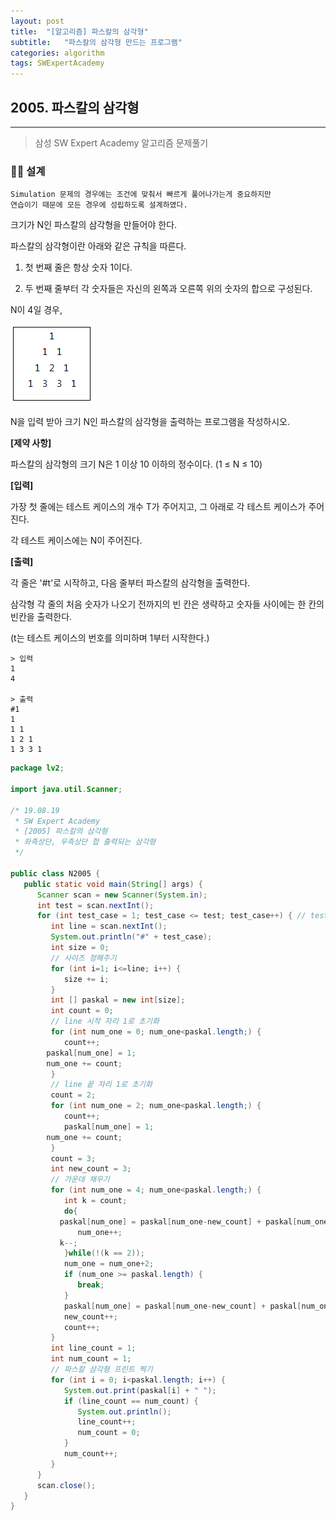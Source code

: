 ```yaml
---
layout: post
title:  "[알고리즘] 파스칼의 삼각형"
subtitle:   "파스칼의 삼각형 만드는 프로그램"
categories: algorithm
tags: SWExpertAcademy
---
```


## 2005. 파스칼의 삼각형
---
> 삼성 SW Expert Academy 알고리즘 문제풀기

### 👨‍💻 설계
```
Simulation 문제의 경우에는 조건에 맞춰서 빠르게 풀어나가는게 중요하지만
연습이기 때문에 모든 경우에 성립하도록 설계하였다.
```

크기가 N인 파스칼의 삼각형을 만들어야 한다.

파스칼의 삼각형이란 아래와 같은 규칙을 따른다.

1. 첫 번째 줄은 항상 숫자 1이다.

2. 두 번째 줄부터 각 숫자들은 자신의 왼쪽과 오른쪽 위의 숫자의 합으로 구성된다.

N이 4일 경우,
 
![img](../assets/img/algo/2005(1).png)

N을 입력 받아 크기 N인 파스칼의 삼각형을 출력하는 프로그램을 작성하시오.


**[제약 사항]**

파스칼의 삼각형의 크기 N은 1 이상 10 이하의 정수이다. (1 ≤ N ≤ 10)


**[입력]**

가장 첫 줄에는 테스트 케이스의 개수 T가 주어지고, 그 아래로 각 테스트 케이스가 주어진다.

각 테스트 케이스에는 N이 주어진다.


**[출력]**

각 줄은 '#t'로 시작하고, 다음 줄부터 파스칼의 삼각형을 출력한다.

삼각형 각 줄의 처음 숫자가 나오기 전까지의 빈 칸은 생략하고 숫자들 사이에는 한 칸의 빈칸을 출력한다.

(t는 테스트 케이스의 번호를 의미하며 1부터 시작한다.)

```
> 입력
1
4

> 출력
#1
1
1 1
1 2 1
1 3 3 1
```

```java
package lv2;

import java.util.Scanner;

/* 19.08.19
 * SW Expert Academy
 * [2005] 파스칼의 삼각형
 * 좌측상단, 우측상단 합 출력되는 삼각형
 */

public class N2005 {
   public static void main(String[] args) {
      Scanner scan = new Scanner(System.in);
      int test = scan.nextInt();
      for (int test_case = 1; test_case <= test; test_case++) { // test case 만큼 Loop
         int line = scan.nextInt();
         System.out.println("#" + test_case);
         int size = 0;
         // 사이즈 정해주기
         for (int i=1; i<=line; i++) {
            size += i;
         }
         int [] paskal = new int[size];
         int count = 0;
         // line 시작 자리 1로 초기화
         for (int num_one = 0; num_one<paskal.length;) {
            count++;
	    paskal[num_one] = 1;
	    num_one += count;
         }
         // line 끝 자리 1로 초기화
         count = 2;
         for (int num_one = 2; num_one<paskal.length;) {
            count++;
            paskal[num_one] = 1;
	    num_one += count;
         }
         count = 3;
         int new_count = 3;
         // 가운데 채우기
         for (int num_one = 4; num_one<paskal.length;) {
            int k = count;
            do{
	       paskal[num_one] = paskal[num_one-new_count] + paskal[num_one-new_count+1];
               num_one++;
	       k--;
            }while(!(k == 2));
            num_one = num_one+2;
            if (num_one >= paskal.length) {
               break;
            }
            paskal[num_one] = paskal[num_one-new_count] + paskal[num_one-new_count+1];
            new_count++;
            count++;
         }
         int line_count = 1;
         int num_count = 1;
         // 파스칼 삼각형 프린트 찍기
         for (int i = 0; i<paskal.length; i++) {
            System.out.print(paskal[i] + " ");
            if (line_count == num_count) {
               System.out.println();
               line_count++;
               num_count = 0;
            }
            num_count++;
         }
      }
      scan.close();
   }
}
```
